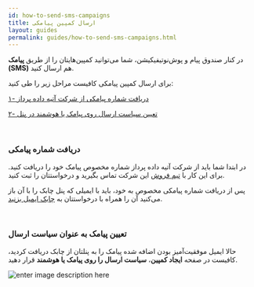 ```yaml
---
id: how-to-send-sms-campaigns
title: ارسال کمپین پیامکی
layout: guides
permalink: guides/how-to-send-sms-campaigns.html
---
```


در کنار صندوق پیام و پوش‌نوتیفیکیشن، شما می‌توانید کمپین‌هایتان را از طریق **پیامک (SMS)** هم ارسال کنید.

برای ارسال کمپین پیامکی کافیست مراحل زیر را طی کنید:

[۱- دریافت شماره پیامکی از شرکت آتیه داده پرداز](/guides/how-to-send-sms-campaigns.html#دریافت-شماره-پیامکی)

[۲- تعیین سیاست ارسال روی پیامک یا هوشمند در پنل](/guides/how-to-send-sms-campaigns.html#تعیین-پیامک-به-عنوان-سیاست-ارسال)

<br>

### دریافت شماره پیامکی 

در ابتدا شما باید از شرکت آتیه داده پرداز شماره مخصوص پیامک خود را دریافت کنید. برای این کار با [تیم فروش](http://www.adpdigital.com/%D8%AA%D9%85%D8%A7%D8%B3-%D8%A8%D8%A7-%D9%85%D8%A7/) این شرکت تماس بگیرید و درخواستتان را ثبت کنید.


پس از دریافت شماره پیامکی مخصوص به خود، باید با ایمیلی که پنل چابک را با آن باز می‌کنید آن را همراه با درخواستتان به [چابک ایمیل بزنید](https://chabok.io/contact.html).

<br>

### تعیین پیامک به عنوان سیاست ارسال

حالا ایمیل موفقیت‌آمیز بودن اضافه شده پیامک را به پنلتان از چابک دریافت کردید، کافیست در صفحه **ایجاد کمپین**، **سیاست ارسال را روی پیامک یا هوشمند** قرار دهید.

![enter image description here](http://uupload.ir/files/r6h_sms-campaign.png)

